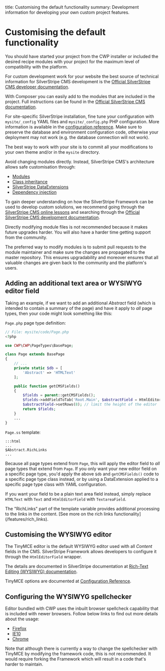 title: Customising the default functionality
summary: Development information for developing your own custom project features.

# Customising the default functionality

You should have started your project from the CWP installer or included the desired recipe modules with your project for the maximum level of
compatibility with the platform.

For custom development work for your website the best source of technical information for SilverStripe CMS development is the [Official SilverStripe CMS developer documentation](https://docs.silverstripe.org/en/4/).

With Composer you can easily add to the modules that are included in the project. Full instructions can be found in the
[Official SilverStripe CMS documentation](https://docs.silverstripe.org/en/4/getting_started/composer/#advanced-usage).

For site-specific SilverStripe installation, fine tune your configuration with `mysite/_config` YAML files and
`mysite/_config.php` PHP configuration. More information is available in the [configuration
reference](https://docs.silverstripe.org/en/4/developer_guides/configuration/configuration/). Make sure to preserve the database and
environment configuration code, otherwise your deployment may not work (e.g. the database connection will not work).

The best way to work with your site is to commit all your modifications to your own theme and/or in the `mysite` directory.

Avoid changing modules directly. Instead, SilverStripe CMS's architecture allows safe customisation through:

* [Modules](https://addons.silverstripe.org/)
* [Class inheritance](https://docs.silverstripe.org/en/4/developer_guides/model/data_model_and_orm/#subclasses)
* [SilverStripe DataExtensions](https://docs.silverstripe.org/en/4/developer_guides/extending/extensions/)
* [Dependency injection](https://docs.silverstripe.org/en/4/developer_guides/extending/injector/)

To gain deeper understanding on how the SilverStripe Framework can be used to develop custom solutions, we recommend
going through the [SilverStripe CMS online lessons](https://www.silverstripe.org/learn/lessons/v4/) and searching through
the [Official SilverStripe CMS development documentation](https://docs.silverstripe.org/en/4).

Directly modifying module files is not recommended because it makes future upgrades harder. You will also have a harder time getting support from the community.

The preferred way to modify modules is to submit pull requests to the module maintainer and make sure the changes are
propagated to the master repository. This ensures upgradability and moreover ensures that all valuable changes are
given back to the community and the platform's users.

## Adding an additional text area or WYSIWYG editor field

Taking an example, if we want to add an additional *Abstract* field (which is intended to contain a summary of the page)
and have it apply to *all* page types, then your code might look something like this:

`Page.php` page type definition:

```php
// File: mysite/code/Page.php
<?php

use CWP\CWP\PageTypes\BasePage;

class Page extends BasePage 
{
	// ...
	private static $db = [
		'Abstract' => 'HTMLText'
	];

	public function getCMSFields() 
	{
		$fields = parent::getCMSFields();
		$fields->addFieldToTab('Root.Main', $abstractField = HtmlEditorField::create('Abstract'), 'Content');
		$abstractField->setRows(8); // limit the height of the editor
		return $fields;
	}
	...
}
```

`Page.ss` template:

	:::html
	...
	$Abstract.RichLinks
	...

Because all page types extend from `Page`, this will apply the editor field to *all* page types that extend from
`Page`. If you only want your new editor field on a specific page type, you'd apply the above `$db` and
`getCMSFields()` code to a specific page type class instead, or by using a DataExtension applied to a specific page type class with YAML configuration.

If you want your field to be a plain text area field instead, simply replace `HTMLText` with `Text` and
`HtmlEditorField` with `TextareaField`.

<div class="alert alert-info" markdown='1'>
The "RichLinks" part of the template variable provides additional processing to the links in the content.
[See more on the rich links functionality](/features/rich_links).
</div>

## Customising the WYSIWYG editor

The TinyMCE editor is the default WYSIWYG editor used with all *Content* fields in the CMS. SilverStripe Framework
allows developers to configure it through the `HtmlEditorField` wrapper.

The details are documented in SilverStripe documentation at [Rich-Text Editing (WYSIWYG)
documentation](https://docs.silverstripe.org/en/4/developer_guides/forms/field_types/htmleditorfield/).

TinyMCE options are documented at [Configuration Reference](https://www.tinymce.com/docs/configure/).

## Configuring the WYSIWYG spellchecker

Editor bundled with CWP uses the inbuilt browser spellcheck capability that is included with newer browsers. Follow
below links to find out more details about the usage:

* [Firefox](http://support.mozilla.org/en-US/kb/how-do-i-use-firefox-spell-checker)
* [IE10](https://answers.microsoft.com/en-us/ie/forum/ie11-iewindows_10/spelling-correction-and-checking-in-internet/a1321c59-3623-49a2-8fce-388ecc2cb057?auth=1)
* [Chrome](https://support.google.com/chrome/answer/95604?hl=en)

Note that although there is currently a way to change the spellchecker with TinyMCE by modifying the framework code,
this is not recommended. It would require forking the Framework which will result in a code that's harder to maintain.
